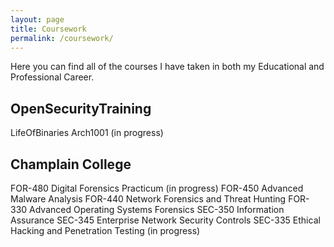 ```yaml
---
layout: page
title: Coursework
permalink: /coursework/
---
```

Here you can find all of the courses I have taken in both my Educational and Professional Career.


<h2>OpenSecurityTraining</h2>  
LifeOfBinaries  
Arch1001 (in progress)  
<h2> Champlain College</h2>  
FOR-480 Digital Forensics Practicum (in progress)  
FOR-450 Advanced Malware Analysis
FOR-440 Network Forensics and Threat Hunting  
FOR-330 Advanced Operating Systems Forensics  
SEC-350 Information Assurance  
SEC-345 Enterprise Network Security Controls  
SEC-335 Ethical Hacking and Penetration Testing (in progress)  

